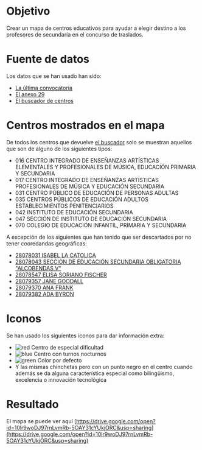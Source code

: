 # Objetivo

Crear un mapa de centros educativos para ayudar a elegir destino
a los profesores de secundaría en el concurso de traslados.

# Fuente de datos

Los datos que se han usado han sido:

* [La última convocatoría](http://www.madrid.org/cs/Satellite?c=EDRH_Generico_FA&cid=1354540246227&pagename=PortalEducacionRRHH%2FEDRH_Generico_FA%2FEDRH_generico)
* [El anexo 29](http://www.madrid.org/cs/Satellite?blobcol=urldata&blobheader=application%2Fpdf&blobheadername1=Content-disposition&blobheadername2=cadena&blobheadervalue1=filename%3DAnexo+29.pdf&blobheadervalue2=language%3Des%26site%3DPortalEducacionRRHH&blobkey=id&blobtable=MungoBlobs&blobwhere=1310723140345&ssbinary=true)
* [El buscador de centros](http://www.madrid.org/wpad_pub/run/j/BusquedaAvanzada.icm)

# Centros mostrados en el mapa

De todos los centros que devuelve [el buscador](http://www.madrid.org/wpad_pub/run/j/BusquedaAvanzada.icm) solo se muestran
aquellos que son de alguno de los siguientes tipos:

* 016 CENTRO INTEGRADO DE ENSEÑANZAS ARTÍSTICAS ELEMENTALES Y PROFESIONALES DE MÚSICA, EDUCACIÓN PRIMARIA Y SECUNDARIA
* 017 CENTRO INTEGRADO DE ENSEÑANZAS ARTÍSTICAS PROFESIONALES DE MÚSICA Y EDUCACIÓN SECUNDARIA
* 031 CENTRO PÚBLICO DE EDUCACIÓN DE PERSONAS ADULTAS
* 035 CENTROS PÚBLICOS DE EDUCACIÓN ADULTOS ESTABLECIMIENTOS PENITENCIARIOS
* 042 INSTITUTO DE EDUCACIÓN SECUNDARIA
* 047 SECCIÓN DE INSTITUTO DE EDUCACIÓN SECUNDARIA
* 070 COLEGIO DE EDUCACIÓN INFANTIL, PRIMARIA Y SECUNDARIA

A excepción de los siguientes que han tenido que ser descartados por no tener cooredandas geográficas:

* [28078031 ISABEL LA CATOLICA](http://gestiona.madrid.org/wpad_pub/run/j/MostrarFichaCentro.icm?cdCentro=28078031)
* [28078043 SECCION DE EDUCACIÓN SECUNDARIA OBLIGATORIA "ALCOBENDAS V"](http://gestiona.madrid.org/wpad_pub/run/j/MostrarFichaCentro.icm?cdCentro=28078043)
* [28078547 ELISA SORIANO FISCHER](http://gestiona.madrid.org/wpad_pub/run/j/MostrarFichaCentro.icm?cdCentro=28078547)
* [28079357 JANE GOODALL](http://gestiona.madrid.org/wpad_pub/run/j/MostrarFichaCentro.icm?cdCentro=28079357)
* [28079370 ANA FRANK](http://gestiona.madrid.org/wpad_pub/run/j/MostrarFichaCentro.icm?cdCentro=28079370)
* [28079382 ADA BYRON](http://gestiona.madrid.org/wpad_pub/run/j/MostrarFichaCentro.icm?cdCentro=28079382)

# Iconos

Se han usado los siguientes iconos para dar información extra:

* ![red](http://maps.google.com/mapfiles/ms/micons/red.png) Centro de especial dificultad
* ![blue](http://maps.google.com/mapfiles/ms/micons/blue.png) Centro con turnos nocturnos
* ![green](http://maps.google.com/mapfiles/ms/micons/green.png) Color por defecto
* Y las mismas chinchetas pero con un punto negro en el centro
cuando además se da alguna característica especial como
bilingüismo, excelencia o innovación tecnológica

# Resultado

El mapa se puede ver aquí [https://drive.google.com/open?id=10lr9woDJ97rnLvmRb-5OAY31cYUkjORC&usp=sharing](https://drive.google.com/open?id=10lr9woDJ97rnLvmRb-5OAY31cYUkjORC&usp=sharing)
